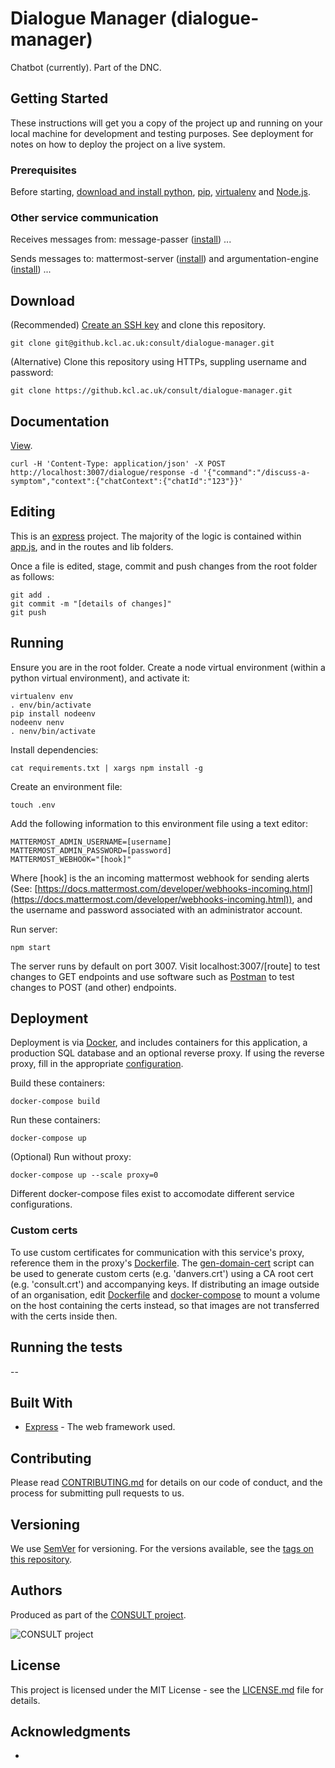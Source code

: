 # Dialogue Manager (dialogue-manager)

Chatbot (currently). Part of the DNC.

## Getting Started

These instructions will get you a copy of the project up and running on your local machine for development and testing purposes. See deployment for notes on how to deploy the project on a live system.

### Prerequisites

Before starting, [download and install python](https://www.python.org/downloads/), [pip](https://packaging.python.org/tutorials/installing-packages/#use-pip-for-installing), [virtualenv](https://virtualenv.pypa.io/en/latest/installation/) and [Node.js](https://nodejs.org/en/download/).

### Other service communication

Receives messages from: message-passer ([install](https://github.kcl.ac.uk/consult/message-passer/blob/native-js/README.md)) ...

Sends messages to: mattermost-server ([install](https://hub.docker.com/r/mattermost/mattermost-preview/)) and argumentation-engine ([install](https://github.kcl.ac.uk/consult/argumentation-engine/blob/upload/README.md)) ...

## Download

(Recommended) [Create an SSH key](https://help.github.com/en/articles/generating-a-new-ssh-key-and-adding-it-to-the-ssh-agent) and clone this repository.

```
git clone git@github.kcl.ac.uk:consult/dialogue-manager.git
```

(Alternative) Clone this repository using HTTPs, suppling username and password:

```
git clone https://github.kcl.ac.uk/consult/dialogue-manager.git
```

## Documentation

[View](https://github.kcl.ac.uk/pages/consult/dialogue-manager/).

```
curl -H 'Content-Type: application/json' -X POST http://localhost:3007/dialogue/response -d '{"command":"/discuss-a-symptom","context":{"chatContext":{"chatId":"123"}}'
```

## Editing

This is an [express](https://expressjs.com/) project. The majority of the logic is contained within [app.js](app.js), and in the routes and lib folders.

Once a file is edited, stage, commit and push changes from the root folder as follows:

```
git add .
git commit -m "[details of changes]"
git push
```

## Running

Ensure you are in the root folder. Create a node virtual environment (within a python virtual environment), and activate it:

```
virtualenv env
. env/bin/activate
pip install nodeenv
nodeenv nenv
. nenv/bin/activate
```

Install dependencies:

```
cat requirements.txt | xargs npm install -g
```

Create an environment file:

```
touch .env
```

Add the following information to this environment file using a text editor:

```
MATTERMOST_ADMIN_USERNAME=[username]
MATTERMOST_ADMIN_PASSWORD=[password]
MATTERMOST_WEBHOOK="[hook]"
```

Where [hook] is the an incoming mattermost webhook for sending alerts (See: [https://docs.mattermost.com/developer/webhooks-incoming.html](https://docs.mattermost.com/developer/webhooks-incoming.html)), and the username and password associated with an administrator account.

Run server:

```
npm start
```

The server runs by default on port 3007. Visit localhost:3007/[route] to test changes to GET endpoints and use software such as [Postman](https://www.getpostman.com/) to test changes to POST (and other) endpoints.

## Deployment

Deployment is via [Docker](https://docs.docker.com/compose/install/), and includes containers for this application, a production SQL database and an optional reverse proxy. If using the reverse proxy, fill in the appropriate [configuration](proxy/nginx.conf).

Build these containers:

```
docker-compose build
```

Run these containers:

```
docker-compose up
```

(Optional) Run without proxy:

```
docker-compose up --scale proxy=0
```

Different docker-compose files exist to accomodate different service configurations.

### Custom certs

To use custom certificates for communication with this service's proxy, reference them in the proxy's [Dockerfile](proxy/Dockerfile). The [gen-domain-cert](proxy/certs/gen-domain-cert.sh) script can be used to generate custom certs (e.g. 'danvers.crt') using a CA root cert (e.g. 'consult.crt') and accompanying keys. If distributing an image outside of an organisation, edit [Dockerfile](proxy/Dockerfile) and [docker-compose](docker-compose.yml) to mount a volume on the host containing the certs instead, so that images are not transferred with the certs inside then.

## Running the tests

--

## Built With

* [Express](https://expressjs.com/) - The web framework used.

## Contributing

Please read [CONTRIBUTING.md](CONTRIBUTING.md) for details on our code of conduct, and the process for submitting pull requests to us.

## Versioning

We use [SemVer](http://semver.org/) for versioning. For the versions available, see the [tags on this repository](https://github.com/martinchapman/nokia-health/tags).

## Authors

Produced as part of the [CONSULT project](https://consult.kcl.ac.uk/).

![CONSULT project](https://consult.kcl.ac.uk/wp-content/uploads/sites/214/2017/12/overview-consult-768x230.png "CONSULT project")

## License

This project is licensed under the MIT License - see the [LICENSE.md](LICENSE.md) file for details.

## Acknowledgments

*

